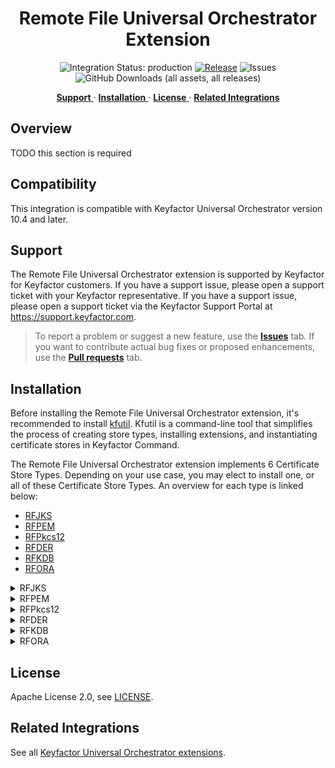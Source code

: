 <h1 align="center" style="border-bottom: none">
    Remote File Universal Orchestrator Extension
</h1>

<p align="center">
  <!-- Badges -->
<img src="https://img.shields.io/badge/integration_status-production-3D1973?style=flat-square" alt="Integration Status: production" />
<a href="https://github.com/Keyfactor/remote-file-orchestrator/releases"><img src="https://img.shields.io/github/v/release/Keyfactor/remote-file-orchestrator?style=flat-square" alt="Release" /></a>
<img src="https://img.shields.io/github/issues/Keyfactor/remote-file-orchestrator?style=flat-square" alt="Issues" />
<img src="https://img.shields.io/github/downloads/Keyfactor/remote-file-orchestrator/total?style=flat-square&label=downloads&color=28B905" alt="GitHub Downloads (all assets, all releases)" />
</p>

<p align="center">
  <!-- TOC -->
  <a href="#support">
    <b>Support</b>
  </a>
  ·
  <a href="#installation">
    <b>Installation</b>
  </a>
  ·
  <a href="#license">
    <b>License</b>
  </a>
  ·
  <a href="https://github.com/orgs/Keyfactor/repositories?q=orchestrator">
    <b>Related Integrations</b>
  </a>
</p>


## Overview

TODO this section is required

## Compatibility

This integration is compatible with Keyfactor Universal Orchestrator version 10.4 and later.

## Support
The Remote File Universal Orchestrator extension is supported by Keyfactor for Keyfactor customers. If you have a support issue, please open a support ticket with your Keyfactor representative. If you have a support issue, please open a support ticket via the Keyfactor Support Portal at https://support.keyfactor.com. 
 
> To report a problem or suggest a new feature, use the **[Issues](../../issues)** tab. If you want to contribute actual bug fixes or proposed enhancements, use the **[Pull requests](../../pulls)** tab.

## Installation
Before installing the Remote File Universal Orchestrator extension, it's recommended to install [kfutil](https://github.com/Keyfactor/kfutil). Kfutil is a command-line tool that simplifies the process of creating store types, installing extensions, and instantiating certificate stores in Keyfactor Command.

The Remote File Universal Orchestrator extension implements 6 Certificate Store Types. Depending on your use case, you may elect to install one, or all of these Certificate Store Types. An overview for each type is linked below:
* [RFJKS](docs/rfjks.md)
* [RFPEM](docs/rfpem.md)
* [RFPkcs12](docs/rfpkcs12.md)
* [RFDER](docs/rfder.md)
* [RFKDB](docs/rfkdb.md)
* [RFORA](docs/rfora.md)

<details><summary>RFJKS</summary>

TODO Installation is an optional section - if you don't need it, feel free to remove it. Refer to the docs on [Confluence](https://keyfactor.atlassian.net/wiki/x/SAAyHg) for more info


</details>

<details><summary>RFPEM</summary>

TODO Installation is an optional section - if you don't need it, feel free to remove it. Refer to the docs on [Confluence](https://keyfactor.atlassian.net/wiki/x/SAAyHg) for more info


</details>

<details><summary>RFPkcs12</summary>

TODO Installation is an optional section - if you don't need it, feel free to remove it. Refer to the docs on [Confluence](https://keyfactor.atlassian.net/wiki/x/SAAyHg) for more info


</details>

<details><summary>RFDER</summary>

TODO Installation is an optional section - if you don't need it, feel free to remove it. Refer to the docs on [Confluence](https://keyfactor.atlassian.net/wiki/x/SAAyHg) for more info


</details>

<details><summary>RFKDB</summary>

TODO Installation is an optional section - if you don't need it, feel free to remove it. Refer to the docs on [Confluence](https://keyfactor.atlassian.net/wiki/x/SAAyHg) for more info


</details>

<details><summary>RFORA</summary>

TODO Installation is an optional section - if you don't need it, feel free to remove it. Refer to the docs on [Confluence](https://keyfactor.atlassian.net/wiki/x/SAAyHg) for more info


</details>


## License

Apache License 2.0, see [LICENSE](LICENSE).

## Related Integrations

See all [Keyfactor Universal Orchestrator extensions](https://github.com/orgs/Keyfactor/repositories?q=orchestrator).